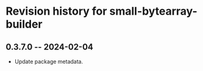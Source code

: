 # Revision history for small-bytearray-builder

## 0.3.7.0 -- 2024-02-04

* Update package metadata.
